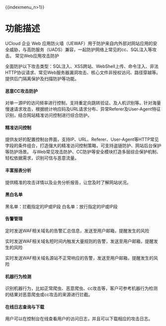{{indexmenu_n>1}}

# 功能描述

UCloud 企业 Web
应用防火墙（UEWAF）用于防护来自内外部对网站应用的安全威胁，与高防服务（UADS）兼容，一起防护网络上常见的cc、SQL注入等攻击。
常见Web应用攻击防护

全面防护以下攻击类型：SQL注入、XSS跨站、WebShell上传、命令注入、非法HTTP协议请求、常见Web服务器漏洞攻击、核心文件非授权访问、路径穿越等。提供后门隔离保护及扫描防护等功能。

#### 恶意CC攻击防护

对单一源IP的访问频率进行控制，支持重定向跳转验证、及人机识别等。针对海量慢速请求攻击，根据统计响应码及URL请求分布、异常Referer及User-Agent特征识别，结合网站精准访问控制进行综合防护。

#### 精准访问控制

提供友好的配置控制台界面，支持IP、URL、Referer、User-Agent等HTTP常见字段的条件组合，打造强大的精准访问控制策略，可支持盗链防护、网站后台保护等防护场景。
与Web常见攻击防护、CC防护等安全模块打造多层综合保护机制、轻松依据需求，识别可信与恶意流量。

#### 丰富报表分析

提供精准的攻击详情以及业务分析报告，让您及时了解网站状况。

#### 黑白名单

黑名单：拦截指定的IP或IP段 白名单：放行指定的IP或IP段

#### 告警管理

定时发送WAF相关域名的告警汇总信息，发送至用户邮箱，提醒发生的风险

实时发送WAF相关域名短时间内触发大量规则的告警，发送至用户邮箱，提醒发生的风险

实时发送WAF相关域名源站不正常响应的告警，发送至用户邮箱，提醒发生的风险

#### 机器行为检测

识别机器行为，比如正常爬虫、恶意爬虫、cc攻击等，客户可参考机器行为检测的结果对恶意爬虫或cc攻击的来源进行拦截。

#### 在线日志查询与下载

用户可以在控制台在线查看用户的访问日志，并且可以下载相应的攻击日志。
